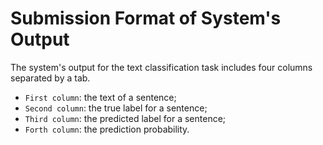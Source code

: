 # Submission Format of System's Output  

The system's output for the text classification task includes four columns separated by a tab.

- `First column`: the text of a sentence;
- `Second column`: the true label for a sentence;
- `Third column`: the predicted label for a sentence;
- `Forth column`: the prediction probability.

